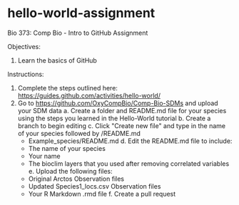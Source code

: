 # hello-world-assignment
Bio 373: Comp Bio - Intro to GitHub Assignment

Objectives:
 1. Learn the basics of GitHub

Instructions:
 1. Complete the steps outlined here: https://guides.github.com/activities/hello-world/
 2. Go to https://github.com/OxyCompBio/Comp-Bio-SDMs and upload your SDM data
    a. Create a folder and README.md file for your species using the steps you learned in the Hello-World tutorial
    b. Create a branch to begin editing
    c. Click "Create new file" and type in the name of your species followed by /README.md
       - Example_species/README.md
    d. Edit the README.md file to include:
       - The name of your species
       - Your name
       - The bioclim layers that you used after removing correlated variables
    e. Upload the following files:
       - Original Arctos Observation files
       - Updated Species1_locs.csv Observation files
       - Your R Markdown .rmd file
    f. Create a pull request

